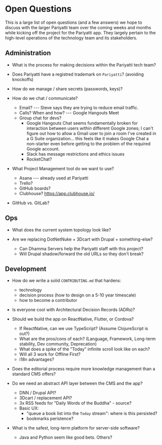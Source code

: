 # Open Questions

This is a large list of open questions (and a few answers) we hope to discuss with the larger Pariyatti team over the coming weeks and months while kicking off the project for the Pariyatti app. They largely pertain to the high-level operations of the technology team and its stakeholders.

## Administration

- What is the process for making decisions within the Pariyatti tech team?

- Does Pariyatti have a registred trademark on `Pariyatti`? (avoiding knockoffs)

- How do we manage / share secrets (passwords, keys)?

- How do we chat / communicate?
    - Email? --- Steve says they are trying to reduce email traffic.
    - Calls? When and how? --- Google Hangouts Meet
    - Group chat for devs?
        - Google Hangouts Chat seems fundamentally broken for interaction between users within different Google zones; I can't figure out how to allow a Gmail user to join a room I've created in a G Suite organization... this feels like it makes Google Chat a non-starter even before getting to the problem of the required Google account.
        - Slack has message restrictions and ethics issues
        - RocketChat?

- What Project Management tool do we want to use?
    - Asana --- already used at Pariyatti
    - Trello?
    - GitHub boards?
    - Clubhouse? https://app.clubhouse.io/

- GitHub vs. GitLab?


## Ops

- What does the current system topology look like?

- Are we replacing DotNetNuke + 3Dcart with Drupal + something-else?
    - Can Dhamma Servers help the Pariyatti staff with this project?
    - Will Drupal shadow/forward the old URLs so they don't break?


## Development

- How do we write a solid `CONTRIBUTING.md` that hardens:
    - technology
    - decision process (how to design on a 5-10 year timescale)
    - how to become a contributor

- Is everyone cool with Architectural Decision Records (ADRs)?

- Should we build the app on ReactNative, Flutter, or Cordova?
    - If ReactNative, can we use TypeScript? (Assume ClojureScript is out?)
    - What are the pros/cons of each? (Language, Framework, Long-term stability, Dev community, Deprecation)
    - What does a spike of the "Today" infinite scroll look like on each?
    - Will all 3 work for Offline First?
    - i18n advantages?

- Does the editorial process require more knowledge management than a standard CMS offers?

- Do we need an abstract API layer between the CMS and the app?
    - DNN / Drupal API?
    - 3Dcart / replacement API?
    - 3x RSS feeds for "Daily Words of the Buddha" - source?
    - Basic UX:
        - "queue a book list into the `Today` stream": where is this persisted?
        - bookmarks peristence?

- What is the safest, long-term platform for server-side software?
    - Java and Python seem like good bets. Others?
